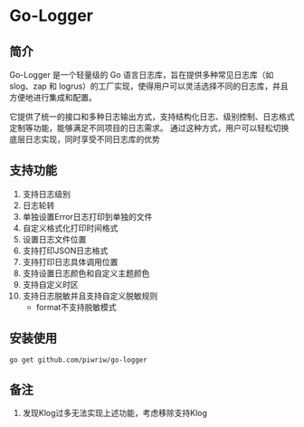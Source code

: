 # Go-Logger
## 简介
Go-Logger 是一个轻量级的 Go 语言日志库，旨在提供多种常见日志库（如 slog、zap 和 logrus）的工厂实现，使得用户可以灵活选择不同的日志库，并且方便地进行集成和配置。

它提供了统一的接口和多种日志输出方式，支持结构化日志、级别控制、日志格式定制等功能，能够满足不同项目的日志需求。 通过这种方式，用户可以轻松切换底层日志实现，同时享受不同日志库的优势
## 支持功能
1. 支持日志级别
2. 日志轮转
3. 单独设置Error日志打印到单独的文件
4. 自定义格式化打印时间格式
5. 设置日志文件位置
6. 支持打印JSON日志格式
7. 支持打印日志具体调用位置
8. 支持设置日志颜色和自定义主题颜色
9. 支持自定义时区
10. 支持日志脱敏并且支持自定义脱敏规则
    - format不支持脱敏模式
## 安装使用
```shell
go get github.com/piwriw/go-logger
```
## 备注
1. 发现Klog过多无法实现上述功能，考虑移除支持Klog